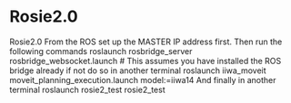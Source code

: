 # Rosie2.0
Rosie2.0
From the ROS set up the MASTER IP address first. Then run the following commands
roslaunch rosbridge_server rosbridge_websocket.launch # This assumes you have installed the ROS bridge already if not do so
in another terminal 
roslaunch iiwa_moveit moveit_planning_execution.launch model:=iiwa14
And finally in another terminal 
roslaunch rosie2_test rosie2_test
